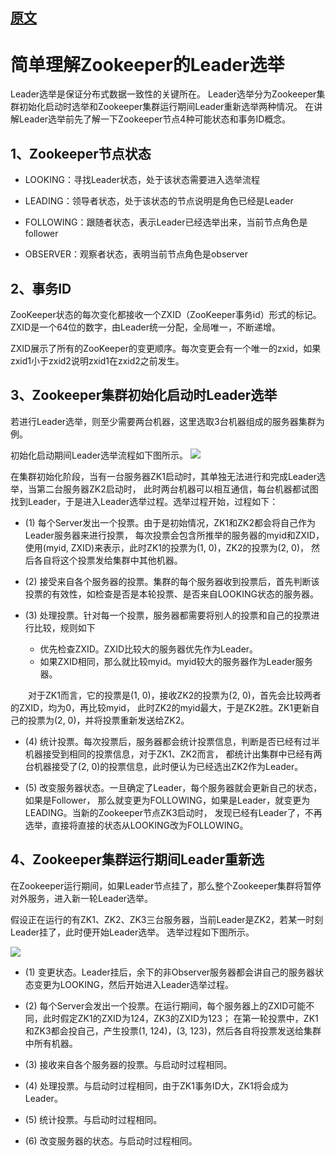 ## [原文](https://blog.csdn.net/chengyuqiang/article/details/79190061 )

# 简单理解Zookeeper的Leader选举

Leader选举是保证分布式数据一致性的关键所在。
Leader选举分为Zookeeper集群初始化启动时选举和Zookeeper集群运行期间Leader重新选举两种情况。
在讲解Leader选举前先了解一下Zookeeper节点4种可能状态和事务ID概念。

## 1、Zookeeper节点状态

- LOOKING：寻找Leader状态，处于该状态需要进入选举流程

- LEADING：领导者状态，处于该状态的节点说明是角色已经是Leader

- FOLLOWING：跟随者状态，表示Leader已经选举出来，当前节点角色是follower

- OBSERVER：观察者状态，表明当前节点角色是observer

## 2、事务ID
ZooKeeper状态的每次变化都接收一个ZXID（ZooKeeper事务id）形式的标记。
ZXID是一个64位的数字，由Leader统一分配，全局唯一，不断递增。 

ZXID展示了所有的ZooKeeper的变更顺序。每次变更会有一个唯一的zxid，如果zxid1小于zxid2说明zxid1在zxid2之前发生。

## 3、Zookeeper集群初始化启动时Leader选举
若进行Leader选举，则至少需要两台机器，这里选取3台机器组成的服务器集群为例。 

初始化启动期间Leader选举流程如下图所示。 
![](../images/zookeeper/leads_election_1.png)

在集群初始化阶段，当有一台服务器ZK1启动时，其单独无法进行和完成Leader选举，当第二台服务器ZK2启动时，
此时两台机器可以相互通信，每台机器都试图找到Leader，于是进入Leader选举过程。选举过程开始，过程如下： 

- (1) 每个Server发出一个投票。由于是初始情况，ZK1和ZK2都会将自己作为Leader服务器来进行投票，
每次投票会包含所推举的服务器的myid和ZXID，使用(myid, ZXID)来表示，此时ZK1的投票为(1, 0)，ZK2的投票为(2, 0)，
然后各自将这个投票发给集群中其他机器。 

- (2) 接受来自各个服务器的投票。集群的每个服务器收到投票后，首先判断该投票的有效性，如检查是否是本轮投票、是否来自LOOKING状态的服务器。 

- (3) 处理投票。针对每一个投票，服务器都需要将别人的投票和自己的投票进行比较，规则如下 
  - 优先检查ZXID。ZXID比较大的服务器优先作为Leader。 
  - 如果ZXID相同，那么就比较myid。myid较大的服务器作为Leader服务器。 
  
　　对于ZK1而言，它的投票是(1, 0)，接收ZK2的投票为(2, 0)，首先会比较两者的ZXID，均为0，再比较myid，
此时ZK2的myid最大，于是ZK2胜。ZK1更新自己的投票为(2, 0)，并将投票重新发送给ZK2。 

- (4) 统计投票。每次投票后，服务器都会统计投票信息，判断是否已经有过半机器接受到相同的投票信息，对于ZK1、ZK2而言，
都统计出集群中已经有两台机器接受了(2, 0)的投票信息，此时便认为已经选出ZK2作为Leader。 

- (5) 改变服务器状态。一旦确定了Leader，每个服务器就会更新自己的状态，如果是Follower，
那么就变更为FOLLOWING，如果是Leader，就变更为LEADING。当新的Zookeeper节点ZK3启动时，
发现已经有Leader了，不再选举，直接将直接的状态从LOOKING改为FOLLOWING。

## 4、Zookeeper集群运行期间Leader重新选
在Zookeeper运行期间，如果Leader节点挂了，那么整个Zookeeper集群将暂停对外服务，进入新一轮Leader选举。 

假设正在运行的有ZK1、ZK2、ZK3三台服务器，当前Leader是ZK2，若某一时刻Leader挂了，此时便开始Leader选举。
选举过程如下图所示。 

![](../images/zookeeper/leads_election_2.png)

- (1) 变更状态。Leader挂后，余下的非Observer服务器都会讲自己的服务器状态变更为LOOKING，然后开始进入Leader选举过程。 

- (2) 每个Server会发出一个投票。在运行期间，每个服务器上的ZXID可能不同，此时假定ZK1的ZXID为124，ZK3的ZXID为123；
在第一轮投票中，ZK1和ZK3都会投自己，产生投票(1, 124)，(3, 123)，然后各自将投票发送给集群中所有机器。 

- (3) 接收来自各个服务器的投票。与启动时过程相同。 

- (4) 处理投票。与启动时过程相同，由于ZK1事务ID大，ZK1将会成为Leader。 

- (5) 统计投票。与启动时过程相同。 

- (6) 改变服务器的状态。与启动时过程相同。

